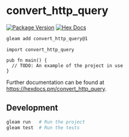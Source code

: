 # convert_http_query

[![Package Version](https://img.shields.io/hexpm/v/convert_http_query)](https://hex.pm/packages/convert_http_query)
[![Hex Docs](https://img.shields.io/badge/hex-docs-ffaff3)](https://hexdocs.pm/convert_http_query/)

```sh
gleam add convert_http_query@1
```
```gleam
import convert_http_query

pub fn main() {
  // TODO: An example of the project in use
}
```

Further documentation can be found at <https://hexdocs.pm/convert_http_query>.

## Development

```sh
gleam run   # Run the project
gleam test  # Run the tests
```

